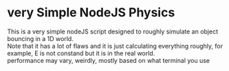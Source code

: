 # very Simple NodeJS Physics
This is a very simple nodeJS script designed to roughly simulate an object bouncing in a 1D world.
<br/> Note that it has a lot of flaws and it is just calculating everything roughly, for example, E is not constand but it is in the real world.
<br/> performance may vary, weirdly, mostly based on what terminal you use
